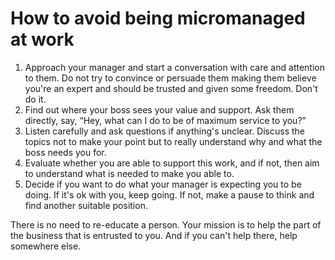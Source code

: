# How to avoid being micromanaged at work

1. Approach your manager and start a conversation with care and attention to them. Do not try to convince or persuade them making them believe you're an expert and should be trusted and given some freedom. Don't do it.
2. Find out where your boss sees your value and support. Ask them directly, say, “Hey, what can I do to be of maximum service to you?”
3. Listen carefully and ask questions if anything's unclear. Discuss the topics not to make your point but to really understand why and what the boss needs you for.
4. Evaluate whether you are able to support this work, and if not, then aim to understand what is needed to make you able to.
5. Decide if you want to do what your manager is expecting you to be doing. If it's ok with you, keep going. If not, make a pause to think and find another suitable position.

There is no need to re-educate a person. Your mission is to help the part of the business that is entrusted to you. And if you can't help there, help somewhere else.